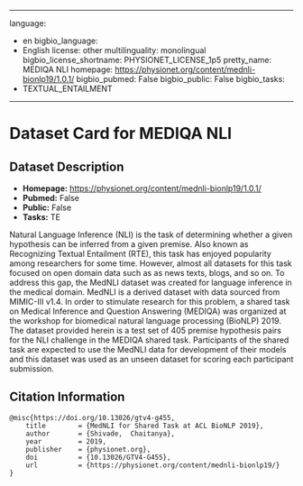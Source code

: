 
---
language: 
- en
bigbio_language: 
- English
license: other
multilinguality: monolingual
bigbio_license_shortname: PHYSIONET_LICENSE_1p5
pretty_name: MEDIQA NLI
homepage: https://physionet.org/content/mednli-bionlp19/1.0.1/
bigbio_pubmed: False
bigbio_public: False
bigbio_tasks: 
- TEXTUAL_ENTAILMENT
---


# Dataset Card for MEDIQA NLI

## Dataset Description

- **Homepage:** https://physionet.org/content/mednli-bionlp19/1.0.1/
- **Pubmed:** False
- **Public:** False
- **Tasks:** TE


Natural Language Inference (NLI) is the task of determining whether a given hypothesis can be
inferred from a given premise. Also known as Recognizing Textual Entailment (RTE), this task has
enjoyed popularity among researchers for some time. However, almost all datasets for this task
focused on open domain data such as as news texts, blogs, and so on. To address this gap, the MedNLI
dataset was created for language inference in the medical domain. MedNLI is a derived dataset with
data sourced from MIMIC-III v1.4. In order to stimulate research for this problem, a shared task on
Medical Inference and Question Answering (MEDIQA) was organized at the workshop for biomedical
natural language processing (BioNLP) 2019. The dataset provided herein is a test set of 405 premise
hypothesis pairs for the NLI challenge in the MEDIQA shared task. Participants of the shared task
are expected to use the MedNLI data for development of their models and this dataset was used as an
unseen dataset for scoring each participant submission.



## Citation Information

```
@misc{https://doi.org/10.13026/gtv4-g455,
    title        = {MedNLI for Shared Task at ACL BioNLP 2019},
    author       = {Shivade,  Chaitanya},
    year         = 2019,
    publisher    = {physionet.org},
    doi          = {10.13026/GTV4-G455},
    url          = {https://physionet.org/content/mednli-bionlp19/}
}


```
